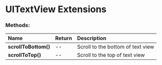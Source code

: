 # UITextView Extensions

### Methods:
|Name | Return | Description |
|:--- | :--- | :--- |
|**scrollToBottom()**| -- | Scroll to the bottom of text view |
|**scrollToTop()**| -- | Scroll to the top of text view |

